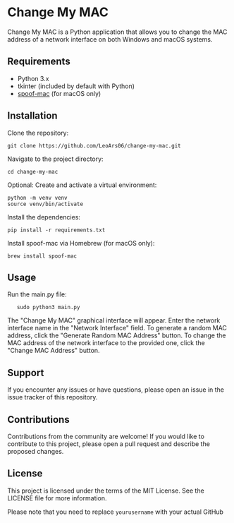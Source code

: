 # Change My MAC

Change My MAC is a Python application that allows you to change the MAC address of a network interface on both Windows and macOS systems.

## Requirements

- Python 3.x
- tkinter (included by default with Python)
- [spoof-mac](https://github.com/feross/spoofmac) (for macOS only)

## Installation

Clone the repository:

   ```shell
   git clone https://github.com/LeoArs06/change-my-mac.git
   ```
Navigate to the project directory:
   ```shell
   cd change-my-mac
   ```
Optional: Create and activate a virtual environment:
   ```shell
   python -m venv venv
   source venv/bin/activate
   ```
Install the dependencies:
   ```shell
   pip install -r requirements.txt
   ```
Install spoof-mac via Homebrew (for macOS only):
   ```shell
   brew install spoof-mac
   ```
## Usage

Run the main.py file:
```shell
   sudo python3 main.py
```
The "Change My MAC" graphical interface will appear.
Enter the network interface name in the "Network Interface" field.
To generate a random MAC address, click the "Generate Random MAC Address" button.
To change the MAC address of the network interface to the provided one, click the "Change MAC Address" button.
## Support

If you encounter any issues or have questions, please open an issue in the issue tracker of this repository.

## Contributions

Contributions from the community are welcome! If you would like to contribute to this project, please open a pull request and describe the proposed changes.

## License

This project is licensed under the terms of the MIT License. See the LICENSE file for more information.

Please note that you need to replace `yourusername` with your actual GitHub
